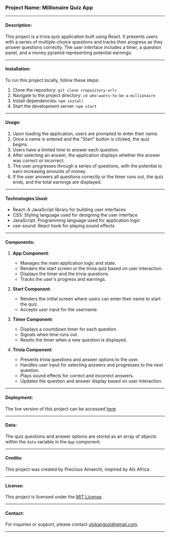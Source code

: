 ### Project Name: Millionaire Quiz App

---

#### Description:
This project is a trivia quiz application built using React. It presents users with a series of multiple-choice questions and tracks their progress as they answer questions correctly. The user interface includes a timer, a question panel, and a money pyramid representing potential earnings.

---

#### Installation:
To run this project locally, follow these steps:

1. Clone the repository: `git clone <repository-url>`
2. Navigate to the project directory: `cd who-wants-to-be-a-millionaire `
3. Install dependencies: `npm install`
4. Start the development server: `npm start`

---

#### Usage:
1. Upon loading the application, users are prompted to enter their name.
2. Once a name is entered and the "Start" button is clicked, the quiz begins.
3. Users have a limited time to answer each question.
4. After selecting an answer, the application displays whether the answer was correct or incorrect.
5. The user progresses through a series of questions, with the potential to earn increasing amounts of money.
6. If the user answers all questions correctly or the timer runs out, the quiz ends, and the total earnings are displayed.

---

#### Technologies Used:
- React: A JavaScript library for building user interfaces
- CSS: Styling language used for designing the user interface
- JavaScript: Programming language used for application logic
- use-sound: React hook for playing sound effects

---

#### Components:

1. **App Component**:
   - Manages the main application logic and state.
   - Renders the start screen or the trivia quiz based on user interaction.
   - Displays the timer and the trivia questions.
   - Tracks the user's progress and earnings.

2. **Start Component**:
   - Renders the initial screen where users can enter their name to start the quiz.
   - Accepts user input for the username.

3. **Timer Component**:
   - Displays a countdown timer for each question.
   - Signals when time runs out.
   - Resets the timer when a new question is displayed.

4. **Trivia Component**:
   - Presents trivia questions and answer options to the user.
   - Handles user input for selecting answers and progresses to the next question.
   - Plays sound effects for correct and incorrect answers.
   - Updates the question and answer display based on user interaction.

---

#### Deployment:
The live version of this project can be accessed [here](https://millonaires-game.netlify.app/.)

---

#### Data:
The quiz questions and answer options are stored as an array of objects within the `data` variable in the `App` component.

---

#### Credits:
This project was created by Precious Amaechi, inspired by Alx Africa

---

#### License:
This project is licensed under the [MIT License](https://opensource.org/licenses/MIT).

---

#### Contact:
For inquiries or support, please contact ulokangozi@gmail.com.

---
